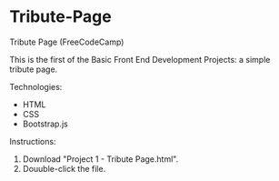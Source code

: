 # Tribute-Page
Tribute Page (FreeCodeCamp)

This is the first of the Basic Front End Development Projects: a simple tribute page.

Technologies:
- HTML
- CSS
- Bootstrap.js

Instructions:
1. Download "Project 1 - Tribute Page.html".
2. Douuble-click the file.

